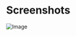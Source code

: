 # Screenshots

![Image](https://drive.google.com/file/d/1iaFAHn5rW2g8pFJfOdJYYGzXUva8QWyY/view?usp=sharing)
